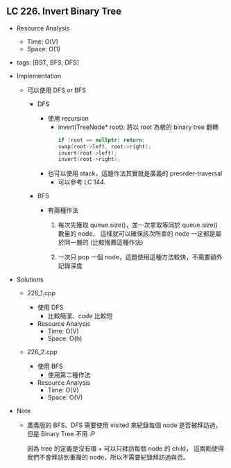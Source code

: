 ## LC 226. Invert Binary Tree
- Resource Analysis
    - Time: O(V)
    - Space: O(1)

- tags: [BST, BFS, DFS]

- Implementation
    - 可以使用 DFS or BFS
        - DFS
            - 使用 recursion
                - invert(TreeNode* root): 將以 root 為根的 binary tree 翻轉
                    ```C++
                    if (root == nullptr) return;
                    swap(root->left, root->right);
                    invert(root->left);
                    invert(root->right);
                    ```
            - 也可以使用 stack，這題作法其實就是廣義的 preorder-traversal
                - 可以參考 LC 144. 
                  
        - BFS 
            - 有兩種作法
                1.  每次先獲取 queue.size()，並一次拿取等同於 queue.size() 數量的 node，
                    這樣就可以確保該次所拿的 node 一定都是屬於同一層的 
                    (比較推薦這種作法)

                2.  一次只 pop 一個 node，這題使用這種方法較快，不需要額外記錄深度
 
- Solutions
    - 226_1.cpp
        - 使用 DFS
            - 比較簡潔、code 比較短
        - Resource Analysis
            - Time: O(V)
            - Space: O(h)
     
    - 226_2.cpp
        - 使用 BFS 
            - 使用第二種作法
        - Resource Analysis
            - Time: O(V)
            - Space: O(V) 

- Note
    - 廣義版的 BFS、DFS 需要使用 visited 來紀錄每個 node 是否被拜訪過，
      但是 Binary Tree 不用 :P

      因為 tree 的定義是沒有環 + 可以只拜訪每個 node 的 child，
      這兩點使得我們不會拜訪到重複的 node，所以不需要紀錄拜訪過與否。 
